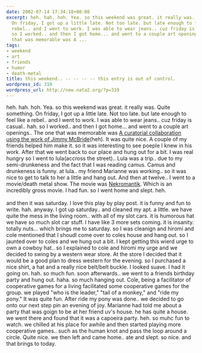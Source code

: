 ```yaml
---
date: 2002-07-14 17:34:18+00:00
excerpt: heh. hah. hoh. Yea. so this weekend was great. it really was. Quite something.
  On friday, I got up a little late. Not too late. but late enough to feel like a
  rebel.. and I went to work. I was able to wear jeans.. cuz friday is casual.. hah.
  so I worked.. and then I got home... and went to a couple art openings..  The one
  that was memorable was A ...
tags:
- weekend
- art
- friends
- humor
- death-metal
title: this weekend.. -- -- -- -- this entry is out of control.
wordpress_id: 319
wordpress_url: http://new.nata2.org/?p=319
---
```


heh. hah. hoh. Yea. so this weekend was great. it really was. Quite something. On friday, I got up a little late. Not too late. but late enough to feel like a rebel.. and I went to work. I was able to wear jeans.. cuz friday is casual.. hah. so I worked.. and then I got home... and went to a couple art openings..  The one that was memorable was <a href="http://apt1r.com/main/current_show.html">A curatorial collaboration using the work of Jimmy McBride</a>(heh). It was quite nice. A couple of my friends helped him make it. so it was interesting to see poeple I knew in his work. After that we went back to our place and hung out for a bit. I was real hungry so I went to lula(accross the street).. Lula was a trip.. due to my semi-drunkeness and the fact that I was reading camus. Camus and drunkeness is funny. at lula.. my friend Marianne was working.. so it was nice to get to talk to her a little and hang out. And then at twelve.. I went to a movie/death metal show. The movie was <a href="http://www.stomptokyo.com/otf/Nekro/Nekro.htm">Nekromantik</a>. Which is an incredibly gross movie. I had fun. so I went home and slept. heh. <br/><br/>and then it was saturday. I love this play by play post. it is funny and fun to write. hah. anyway. I got up saturday.. and cleaned my apt. a little. we have quite the mess in the living room.. with all of my slot cars. it is humorous hat we have so much slot car stuff. I have like 3 more sets coming. it is insanity. totally nuts... which brings me to saturday. so I was cleanign and hiromi and cole mentioned that I shoudl come over to coles house and hang out. so I jaunted over to coles and we hung out a bit. I kept getting this wierd urge to own a cowboy hat.. so I explained to cole and hiromi my urge and we decided to swing by a western wear store. At the store I decided that it would be a good plan to dress western for the evening. so I purchased a nice shirt, a hat and a really nice belt/belt buckle. I looked suave. I had it going on. hah. so much fun. soon afterwards.. we went to a friends birthday party and hung out. haha. so much hanging out. Cole, being a facilitator of cooperative games for a living facilitated some cooperative games for the group. we played "who is the leader," "tail of a monkey," and "ride my pony." It was quite fun. After ride my pony was done.. we decided to go onto our next step pin an evening of joy. Marianne had told me about a party that was goign to be at her friend uv's house. he has quite a house. we went there and found that it was a capoeira party. heh. so muhc fun to watch. we chilled at his place for awhile and then started playing more cooperative games.. such as the human knot and pass the loop around a circle. Quite nice. we then left and came home.. ate and slept. so nice. and that brings to today.